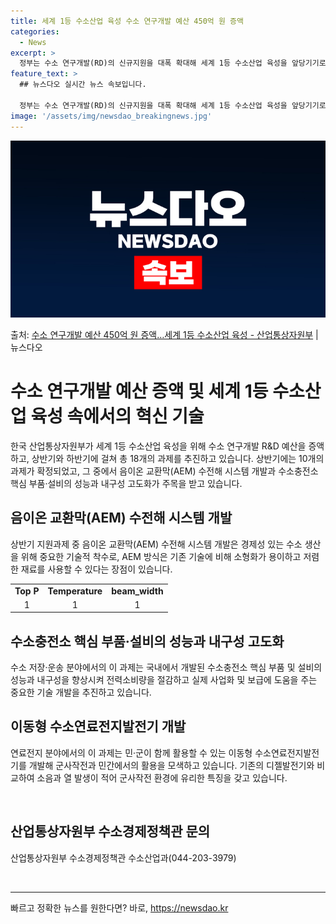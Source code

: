 ```yaml
---
title: 세계 1등 수소산업 육성 수소 연구개발 예산 450억 원 증액
categories:
  - News
excerpt: >
  정부는 수소 연구개발(RD)의 신규지원을 대폭 확대해 세계 1등 수소산업 육성을 앞당기기로 했다. 산업통상자…
feature_text: >
  ## 뉴스다오 실시간 뉴스 속보입니다.

  정부는 수소 연구개발(RD)의 신규지원을 대폭 확대해 세계 1등 수소산업 육성을 앞당기기로 했다. 산업통상자…
image: '/assets/img/newsdao_breakingnews.jpg'
---
```


![뉴스다오 속보](/assets/img/newsdao_breakingnews.jpg)

<p>출처: <a href="https://newsdao.kr/3820" rel="dofollow">수소 연구개발 예산 450억 원 증액…세계 1등 수소산업 육성 - 산업통상자원부</a> | 뉴스다오</p>

<h1>수소 연구개발 예산 증액 및 세계 1등 수소산업 육성 속에서의 혁신 기술</h1>
<p data-ke-size="size16">한국 산업통상자원부가 세계 1등 수소산업 육성을 위해 수소 연구개발 R&D 예산을 증액하고, 상반기와 하반기에 걸쳐 총 18개의 과제를 추진하고 있습니다. 상반기에는 10개의 과제가 확정되었고, 그 중에서 음이온 교환막(AEM) 수전해 시스템 개발과 수소충전소 핵심 부품·설비의 성능과 내구성 고도화가 주목을 받고 있습니다.</p>

<h2 data-ke-size="size26">음이온 교환막(AEM) 수전해 시스템 개발</h2>
<p data-ke-size="size16">상반기 지원과제 중 음이온 교환막(AEM) 수전해 시스템 개발은 경제성 있는 수소 생산을 위해 중요한 기술적 착수로, AEM 방식은 기존 기술에 비해 소형화가 용이하고 저렴한 재료를 사용할 수 있다는 장점이 있습니다.</p>
<table>
  <tr>
    <td style="text-align: center; height: 17px;"><b>Top P</b></td>
    <td style="text-align: center; height: 17px;"><b>Temperature</b></td>
    <td style="text-align: center; height: 17px;"><b>beam_width</b></td>
  </tr>
  <tr>
    <td style="text-align: center; height: 17px;">1</td>
    <td style="text-align: center; height: 17px;">1</td>
    <td style="text-align: center; height: 17px;">1</td>
  </tr>
</table>

<h2 data-ke-size="size26">수소충전소 핵심 부품·설비의 성능과 내구성 고도화</h2>
<p data-ke-size="size16">수소 저장·운송 분야에서의 이 과제는 국내에서 개발된 수소충전소 핵심 부품 및 설비의 성능과 내구성을 향상시켜 전력소비량을 절감하고 실제 사업화 및 보급에 도움을 주는 중요한 기술 개발을 추진하고 있습니다.</p>

<h2 data-ke-size="size26">이동형 수소연료전지발전기 개발</h2>
<p data-ke-size="size16">연료전지 분야에서의 이 과제는 민·군이 함께 활용할 수 있는 이동형 수소연료전지발전기를 개발해 군사작전과 민간에서의 활용을 모색하고 있습니다. 기존의 디젤발전기와 비교하여 소음과 열 발생이 적어 군사작전 환경에 유리한 특징을 갖고 있습니다.</p>

<p data-ke-size="size16">&nbsp;</p>
<h2 data-ke-size="size26">산업통상자원부 수소경제정책관 문의</h2>
<p data-ke-size="size16">산업통상자원부 수소경제정책관 수소산업과(044-203-3979)</p>
<p data-ke-size="size16">&nbsp;</p>

<hr> 

빠르고 정확한 뉴스를 원한다면? 바로, <a href="https://newsdao.kr" rel="dofollow">https://newsdao.kr</a>


